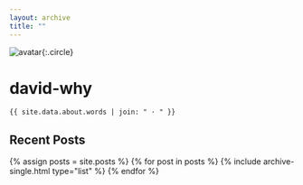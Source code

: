 ```yaml
---
layout: archive
title: ""
---
```


![avatar](https://gravatar.com/avatar/7eb53e58a8b9d239b21e88518a7be44f?size=256){:.circle}

# david-why

`{{ site.data.about.words | join: " · " }}`

## Recent Posts

{% assign posts = site.posts %}
{% for post in posts %}
  {% include archive-single.html type="list" %}
{% endfor %}
